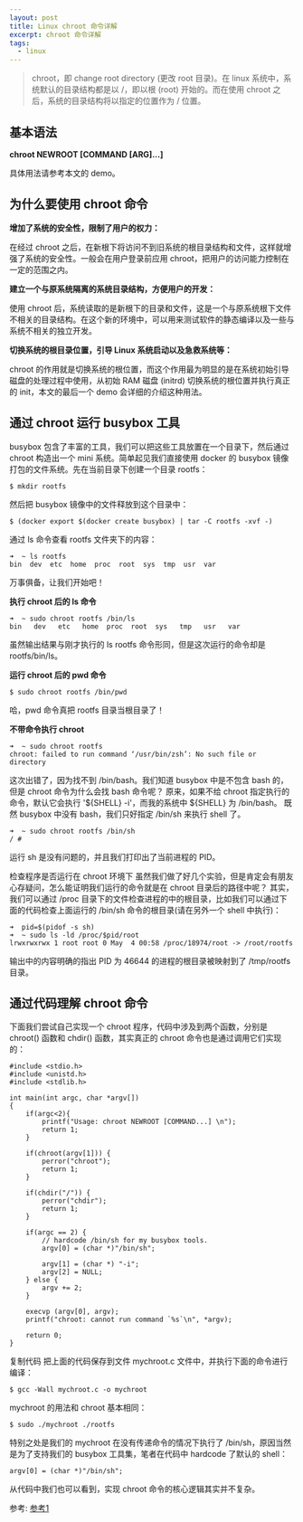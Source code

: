 ```yaml
---
layout: post
title: Linux chroot 命令详解
excerpt: chroot 命令详解
tags:
  - linux 
---
```


> chroot，即 change root directory (更改 root 目录)。在 linux 系统中，系统默认的目录结构都是以 /，即以根 (root) 开始的。而在使用 chroot 之后，系统的目录结构将以指定的位置作为 / 位置。


基本语法
-----
**chroot NEWROOT [COMMAND [ARG]...]**

具体用法请参考本文的 demo。

为什么要使用 chroot 命令
-----
**增加了系统的安全性，限制了用户的权力：**

在经过 chroot 之后，在新根下将访问不到旧系统的根目录结构和文件，这样就增强了系统的安全性。一般会在用户登录前应用 chroot，把用户的访问能力控制在一定的范围之内。

**建立一个与原系统隔离的系统目录结构，方便用户的开发：**

使用 chroot 后，系统读取的是新根下的目录和文件，这是一个与原系统根下文件不相关的目录结构。在这个新的环境中，可以用来测试软件的静态编译以及一些与系统不相关的独立开发。

**切换系统的根目录位置，引导 Linux 系统启动以及急救系统等：**

chroot 的作用就是切换系统的根位置，而这个作用最为明显的是在系统初始引导磁盘的处理过程中使用，从初始 RAM 磁盘 (initrd) 切换系统的根位置并执行真正的 init，本文的最后一个 demo 会详细的介绍这种用法。

通过 chroot 运行 busybox 工具
----
busybox 包含了丰富的工具，我们可以把这些工具放置在一个目录下，然后通过 chroot 构造出一个 mini 系统。简单起见我们直接使用 docker 的 busybox 镜像打包的文件系统。先在当前目录下创建一个目录 rootfs：
```
$ mkdir rootfs
```
然后把 busybox 镜像中的文件释放到这个目录中：
```
$ (docker export $(docker create busybox) | tar -C rootfs -xvf -)
```
通过 ls 命令查看 rootfs 文件夹下的内容：

```
➜  ~ ls rootfs 
bin  dev  etc  home  proc  root  sys  tmp  usr  var

```
万事俱备，让我们开始吧！

**执行 chroot 后的 ls 命令**
```
➜  ~ sudo chroot rootfs /bin/ls
bin   dev   etc   home  proc  root  sys   tmp   usr   var
```


虽然输出结果与刚才执行的 ls rootfs 命令形同，但是这次运行的命令却是 rootfs/bin/ls。

**运行 chroot 后的 pwd 命令**
```
$ sudo chroot rootfs /bin/pwd
```

哈，pwd 命令真把 rootfs 目录当根目录了！

**不带命令执行 chroot**

```
➜  ~ sudo chroot rootfs        
chroot: failed to run command ‘/usr/bin/zsh’: No such file or directory
```

这次出错了，因为找不到 /bin/bash。我们知道 busybox 中是不包含 bash 的，但是 chroot 命令为什么会找 bash 命令呢？ 原来，如果不给 chroot 指定执行的命令，默认它会执行 '${SHELL} -i'，而我的系统中 ${SHELL} 为 /bin/bash。
既然 busybox 中没有 bash，我们只好指定 /bin/sh 来执行 shell 了。
```
➜  ~ sudo chroot rootfs /bin/sh 
/ # 

```

运行 sh 是没有问题的，并且我们打印出了当前进程的 PID。

检查程序是否运行在 chroot 环境下
虽然我们做了好几个实验，但是肯定会有朋友心存疑问，怎么能证明我们运行的命令就是在 chroot 目录后的路径中呢？
其实，我们可以通过 /proc 目录下的文件检查进程的中的根目录，比如我们可以通过下面的代码检查上面运行的 /bin/sh 命令的根目录(请在另外一个 shell 中执行)：
```
➜  pid=$(pidof -s sh)
➜  ~ sudo ls -ld /proc/$pid/root
lrwxrwxrwx 1 root root 0 May  4 00:58 /proc/18974/root -> /root/rootfs
```

输出中的内容明确的指出 PID 为 46644 的进程的根目录被映射到了 /tmp/rootfs 目录。

通过代码理解 chroot 命令
-----
下面我们尝试自己实现一个 chroot 程序，代码中涉及到两个函数，分别是 chroot() 函数和 chdir() 函数，其实真正的 chroot 命令也是通过调用它们实现的：

```
#include <stdio.h>
#include <unistd.h>
#include <stdlib.h>
 
int main(int argc, char *argv[])
{
    if(argc<2){
        printf("Usage: chroot NEWROOT [COMMAND...] \n");
        return 1;
    }

    if(chroot(argv[1])) {
        perror("chroot");
        return 1;
    }
 
    if(chdir("/")) {
        perror("chdir");
        return 1;
    }
 
    if(argc == 2) {
        // hardcode /bin/sh for my busybox tools.
        argv[0] = (char *)"/bin/sh";
 
        argv[1] = (char *) "-i";
        argv[2] = NULL;
    } else {
        argv += 2;
    }
 
    execvp (argv[0], argv);
    printf("chroot: cannot run command `%s`\n", *argv);
 
    return 0;
}
```
复制代码
把上面的代码保存到文件 mychroot.c 文件中，并执行下面的命令进行编译：
```
$ gcc -Wall mychroot.c -o mychroot
```
mychroot 的用法和 chroot 基本相同：
```
$ sudo ./mychroot ./rootfs
```
特别之处是我们的 mychroot 在没有传递命令的情况下执行了 /bin/sh，原因当然是为了支持我们的 busybox 工具集，笔者在代码中 hardcode 了默认的 shell：

```
argv[0] = (char *)"/bin/sh";
```
从代码中我们也可以看到，实现 chroot 命令的核心逻辑其实并不复杂。


参考: [参考1](http://www.cnblogs.com/sparkdev/p/8556075.html)